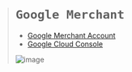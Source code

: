 ># `Google Merchant`
>
>- [Google Merchant Account](https://merchants.google.com/mc/items?a=5516640400)
>- [Google Cloud Console](https://console.cloud.google.com/iam-admin/serviceaccounts/details/102847226671950762896?inv=1&invt=Abkjjw&project=melodic-realm-339113&supportedpurview=project)
>
>![image](https://github.com/user-attachments/assets/53be128e-cb30-457c-93a7-5cf4e9c15470)
